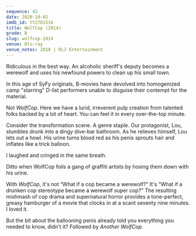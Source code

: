 ```yaml
---
sequence: 42
date: 2020-10-02
imdb_id: tt2781516
title: WolfCop (2014)
grade: B
slug: wolfcop-2014
venue: Blu-ray
venue_notes: 2018 | RLJ Entertainment
---
```


Ridiculous in the best way. An alcoholic sheriff's deputy becomes a werewolf and uses his newfound powers to clean up his small town.

<!-- end -->

In this age of SyFy originals, B-movies have devolved into homogenized camp "starring" D-list performers unable to disguise their contempt for the material.

Not _WolfCop_. Here we have a lurid, irreverent pulp creation from talented folks backed by a lot of heart. You can feel it in every over-the-top minute.

Consider the transformation scene. A genre staple. Our protagonist, Lou, stumbles drunk into a dingy dive-bar bathroom. As he relieves himself, Lou lets out a howl. His urine turns blood red as his penis sprouts hair and inflates like a trick balloon.

I laughed and cringed in the same breath.

Ditto when WolfCop foils a gang of graffiti artists by hosing them down with his urine.

With _WolfCop_, it's not “What if a cop became a werewolf?” It's “What if a drunken cop stereotype became a werewolf super cop?” The resulting mishmash of cop drama and supernatural horror provides a tone-perfect, greasy hamburger of a movie that clocks in at a scant seventy nine minutes. I loved it.

But the bit about the ballooning penis already told you everything you needed to know, didn't it? Followed by <span data-imdb-id="tt4515762">_Another WolfCop_</span>.
